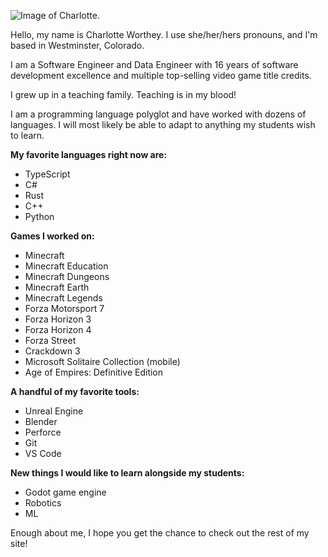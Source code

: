 ![Image of Charlotte.](char.jpeg)

Hello, my name is Charlotte Worthey. I use she/her/hers pronouns, and I'm based in Westminster, Colorado.

I am a Software Engineer and Data Engineer with 16 years of software development excellence and multiple top-selling video game title credits.

I grew up in a teaching family. Teaching is in my blood!

I am a programming language polyglot and have worked with dozens of languages. I will most likely be able to adapt to anything my students wish to learn.

**My favorite languages right now are:**
- TypeScript
- C#
- Rust
- C++
- Python

**Games I worked on:**
- Minecraft
- Minecraft Education
- Minecraft Dungeons
- Minecraft Earth
- Minecraft Legends
- Forza Motorsport 7
- Forza Horizon 3
- Forza Horizon 4
- Forza Street
- Crackdown 3
- Microsoft Solitaire Collection (mobile)
- Age of Empires: Definitive Edition

**A handful of my favorite tools:**
- Unreal Engine
- Blender
- Perforce
- Git
- VS Code

**New things I would like to learn alongside my students:**
- Godot game engine
- Robotics
- ML

Enough about me, I hope you get the chance to check out the rest of my site!
